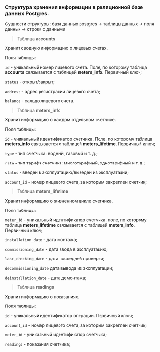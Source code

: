 ### Cтруктура хранения информации в реляционной базе данных Postgres.

Cущности структуры: база данных postgres -> таблицы данных -> поля данных -> строки с данными

> Таблица **accounts**

Хранит сводную информацию о лицевых счетах.

Поля таблицы: 

`id` - уникальный номер лицевого счета. Поле, по которому таблица **accounts** связывается с таблицей **meters_info**. Первичный ключ;

`status` - открыт/закрыт;

`address` - адрес регистрации лицевого счета;

`balance` - сальдо лицевого счета.

> Таблица **meters_info**

Хранит информацию о каждом отдельном счетчике.

Поля таблицы: 

`id` - уникальный идентификатор счетчика. Поле, по которому таблица **meters_info** связывается с таблицей **meters_lifetime**. Первичный ключ;

`type` - тип счетчика: водный, газовый и т. д.;

`rate` - тип тарифа счетчика: многотарифный, однотарифный и т. д.;

`status` - введен в эксплуатацию/выведен из эксплуатации;

`account_id` - номер лицевого счета, за которым закреплен счетчик;


> Таблица **meters_lifetime**

Хранит информацию о жизненном цикле счетчика. 

Поля таблицы: 

`meter_id` - уникальный идентификатор счетчика. поле, по которому таблица **meters_lifetime** связывается с таблицей **meters_info**. Первичный ключ;

`installation_date` - дата монтажа;

`commissioning_date` - дата ввода в эксплуатацию;

`last_checking_date` - дата последней проверки;

`decommissioning_date` дата вывода из эксплуатации;

`deinstallation_date` - дата демонтажа;


> Таблица **readings** 

Хранит информацию о показаниях. 

Поля таблицы:

`id` - уникальный идентификатор операции. Первичный ключ;

`account_id` - номер лицевого счета, за которым закреплен счетчик;

`meter_id` - уникальный идентификатор счетчика;

`readings` - показания счетчика;
